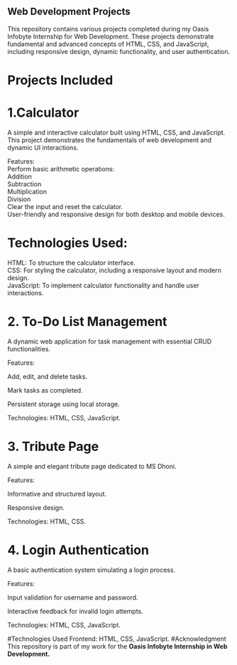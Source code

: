 ## **Web Development Projects**  

This repository contains various projects completed during my Oasis Infobyte Internship for Web Development. These projects demonstrate fundamental and advanced concepts of HTML, CSS, and JavaScript, including responsive design, dynamic functionality, and user authentication.  


# **Projects Included**
# 1.Calculator  
A simple and interactive calculator built using HTML, CSS, and JavaScript. This project demonstrates the fundamentals of web development and dynamic UI interactions.  

Features:  
Perform basic arithmetic operations:  
Addition  
Subtraction   
Multiplication  
Division  
Clear the input and reset the calculator.  
User-friendly and responsive design for both desktop and mobile devices.  
# Technologies Used:  
HTML: To structure the calculator interface.  
CSS: For styling the calculator, including a responsive layout and modern design.  
JavaScript: To implement calculator functionality and handle user interactions.  

# 2. To-Do List Management  

A dynamic web application for task management with essential CRUD functionalities.  


Features:  

Add, edit, and delete tasks.  

Mark tasks as completed.  

Persistent storage using local storage.  

Technologies: HTML, CSS, JavaScript.  

# 3. Tribute Page  

A simple and elegant tribute page dedicated to MS Dhoni.  


Features:  

Informative and structured layout.   

Responsive design.  

Technologies: HTML, CSS.  

# 4. Login Authentication  

A basic authentication system simulating a login process.  


Features:  

Input validation for username and password.  

Interactive feedback for invalid login attempts.  

Technologies: HTML, CSS, JavaScript.  


#Technologies Used
Frontend: HTML, CSS, JavaScript.
#Acknowledgment
This repository is part of my work for the **Oasis Infobyte Internship in Web Development.**

